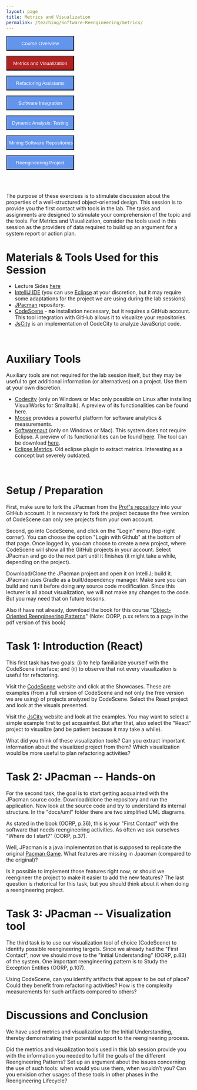 ```yaml
---
layout: page
title: Metrics and Visualization
permalink: /teaching/Software-Reengineering/metrics/
---
```


<form action="/teaching/Software-Reengineering/">
    <input type="submit" style="background-color:cornflowerblue;color:white;width:185px;
height:40px;" value="Course Overview" />
</form>
<form action="/teaching/Software-Reengineering/metrics/">
    <input type="submit" style="background-color:firebrick;color:white;width:185px;
height:40px;" value="Metrics and Visualization" />
</form>
<form action="/teaching/Software-Reengineering/refactoring/">
    <input type="submit" style="background-color:cornflowerblue;color:white;width:185px;
height:40px;" value="Refactoring Assistants" />
</form>
<form action="/teaching/Software-Reengineering/integration/">
    <input type="submit" style="background-color:cornflowerblue;color:white;width:185px;
height:40px;" value="Software Integration" />
</form>
<form action="/teaching/Software-Reengineering/dynamic/">
    <input type="submit" style="background-color:cornflowerblue;color:white;width:185px;
height:40px;" value="Dynamic Analysis: Testing" />
</form>
<form action="/teaching/Software-Reengineering/msr/">
    <input type="submit" style="background-color:cornflowerblue;color:white;width:185px;
height:40px;" value="Mining Software Repositories" />
</form>
<form action="/teaching/Software-Reengineering/project/">
    <input type="submit" style="background-color:cornflowerblue;color:white;width:185px;
height:40px;" value="Reengineering Project" />
</form>

<br/>
<br/>

<p align="justify"/>

The purpose of these exercises is to stimulate discussion about the properties of a well-structured 
object-oriented design. This session is to provide you the first contact with tools in the lab. 
The tasks and assignments are designed to stimulate your comprehension of the topic and the tools. 
For Metrics and Visualization, consider the tools used in this session as the providers of data 
required to build up an argument for a system report or action plan. <br/>

Materials & Tools Used for this Session
========
* Lecture Sides [here](../../../files/metrics_and_visualization.pdf)
* [IntelliJ IDE](https://www.jetbrains.com/idea/) (you can use [Eclipse](https://www.eclipse.org/) at your discretion, but it may require some adaptations for the project we are using during the lab sessions)
* [JPacman](https://github.com/johnxu21/jpacman) repository.
* [CodeScene](https://codescene.com/) - **no** installation necessary, but it requires a GitHub account. This tool integration with GitHub allows it to visualize your repositories.
* [JsCity](https://github.com/ASERG-UFMG/JSCity/wiki/JSCITY) is an implementation of CodeCity to analyze JavaScript code.
<br/>


Auxiliary Tools
============
Auxiliary tools are not required for the lab session itself, but they may be useful to get additional information (or alternatives) on a project. Use them at your own discretion. 
* [Codecity](http://wettel.github.io/codecity.html) (only on Windows or Mac only possible on Linux after installing VisualWorks for Smalltalk). A preview of its functionalities can be found here.
* [Moose](http://moosetechnology.org/) provides a powerful platform for software analytics & measurements. 
* [Softwarenaut](http://scg.unibe.ch/softwarenaut) (only on Windows or Mac). This system does not require Eclipse. A preview of its functionalities can be found [here](https://vimeo.com/62767181). The tool can be download [here](http://scg.unibe.ch/download/softwarenaut/).
* [Eclipse Metrics](http://metrics2.sourceforge.net/). Old eclipse plugin to extract metrics. Interesting as a concept but severely outdated.

<br/>

Setup / Preparation
=============

First, make sure to fork the JPacman from the [Prof's repository](https://github.com/johnxu21/jpacman) into your GitHub account. It is necessary to fork the project because the free version of CodeScene can only see projects from your own account.


Second, go into CodeScene, and click on the "Login" menu (top-right corner). You can choose the option "Login with Github" at the bottom of that page. Once logged in, you can choose to create a new project, where CodeScene will show all the GitHub projects in your account. Select JPacman and go do the next part until it finishes (it might take a while, depending on the project). 


Download/Clone the JPacman project and open it on IntelliJ; build it. JPacman uses Gradle as a built/dependency manager. Make sure you can build and run it before doing any source code modification. Since this lecturer is all about visualization, we will not make any changes to the code. But you may need that on future lessons.


Also if have not already, download the book for this course "[Object-Oriented Reengineering Patterns](http://scg.unibe.ch/download/oorp/)" (Note: OORP, p.xx refers to a page in the pdf version of this book)
<br/>

Task 1: Introduction (React)
============
This first task has two goals: (i) to help familiarize yourself with the CodeScene interface; and (ii) to observe that not every visualization is useful for refactoring.

Visit the [CodeScene](https://codescene.com/) website and click at the Showcases. These are examples (from a full version of CodeScene and not only the free version we are using) of projects analyzed by CodeScene. Select the React project and look at the visuals presented.

Visit the [JsCity](https://github.com/ASERG-UFMG/JSCity/wiki/JSCITY) website and look at the examples. You may want to select a simple example first to get acquainted. But after that, also select the "React" project to visualize (and be patient because it may take a while). 

What did you think of these visualization tools? Can you extract important information about the visualized project from them? Which visualization would be more useful to plan refactoring activities?
<br/>

Task 2: JPacman -- Hands-on
===============
For the second task, the goal is to start getting acquainted with the JPacman source code. Download/clone the repository and run the application. Now look at the source code and try to understand its internal structure. In the "docs/uml" folder there are two simplified UML diagrams.

As stated in the book (OORP, p.36), this is your "First Contact" with the software that needs reengineering activities. As often we ask ourselves "Where do I start?" (OORP, p.37).

Well, JPacman is a java implementation that is supposed to replicate the original [Pacman Game](https://en.wikipedia.org/wiki/Pac-Man). What features are missing in Jpacman (compared to the original)?

Is it possible to implement those features right now; or should we reengineer the project to make it easier to add the new features? The last question is rhetorical for this task, but you should think about it when doing a reengineering project. 
<br/>


Task 3: JPacman -- Visualization tool
===================
The third task is to use our visualization tool of choice (CodeScene) to identify possible reengineering targets. Since we already had the "First Contact", now we should move to the "Initial Understanding" (OORP, p.83) of the system. One important reengineering pattern is to Study the Exception Entities (OORP, p.107).

Using CodeScene, can you identify artifacts that appear to be out of place? Could they benefit from refactoring activities? How is the complexity measurements for such artifacts compared to others?
<br/>


Discussions and Conclusion 
============
We have used metrics and visualization for the Initial Understanding, thereby demonstrating their potential support to the reengineering process.
 
Did the metrics and visualization tools used in this lab session provide you with the information you needed to fulfill the goals of the different Reengineering Patterns? Set up an argument about the issues concerning the use of such tools: when would you use them, when wouldn’t you? Can you envision other usages of these tools in other phases in the Reengineering Lifecycle?
